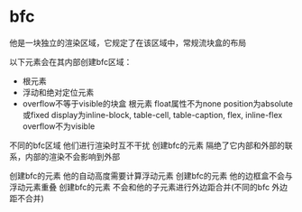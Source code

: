 # bfc

他是一块独立的渲染区域，它规定了在该区域中，常规流块盒的布局

以下元素会在其内部创建bfc区域：
- 根元素
- 浮动和绝对定位元素
- overflow不等于visible的块盒
根元素
float属性不为none
position为absolute或fixed
display为inline-block, table-cell, table-caption, flex, inline-flex
overflow不为visible

不同的bfc区域 他们进行渲染时互不干扰
创建bfc的元素 隔绝了它内部和外部的联系，内部的渲染不会影响到外部

创建bfc的元素 他的自动高度需要计算浮动元素
创建bfc的元素 他的边框盒不会与浮动元素重叠
创建bfc的元素 不会和他的子元素进行外边距合并(不同的bfc 外边距不合并)